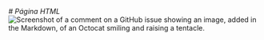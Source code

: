 _# Página HTML_
![Screenshot of a comment on a GitHub issue showing an image, added in the Markdown, of an Octocat smiling and raising a tentacle.](https://img1.daumcdn.net/thumb/R800x0/?scode=mtistory2&fname=https%3A%2F%2Ft1.daumcdn.net%2Fcfile%2Ftistory%2F998EFA4B5ABB7E9F0B)
